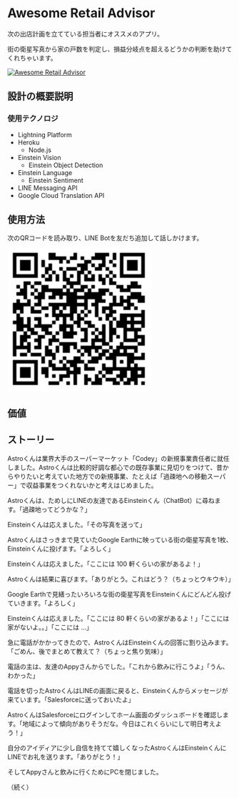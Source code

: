 # Awesome Retail Advisor
次の出店計画を立てている担当者にオススメのアプリ。

街の衛星写真から家の戸数を判定し、損益分岐点を超えるどうかの判断を助けてくれちゃいます。

[![Awesome Retail Advisor](http://img.youtube.com/vi/j8yGRI1-g_I/0.jpg)](https://www.youtube.com/watch?v=j8yGRI1-g_I)

## 設計の概要説明

### 使用テクノロジ
- Lightning Platform
- Heroku
    - Node.js
- Einstein Vision
    - Einstein Object Detection
- Einstein Language
    - Einstein Sentiment
- LINE Messaging API
- Google Cloud Translation API

## 使用方法
次のQRコードを読み取り、LINE Botを友だち追加して話しかけます。

![Awesome Retail Adv.](https://github.com/takahitomiyamoto/kitchen-sink-line-bot/blob/master/uploaded/QR.png "Awesome Retail Adv.")

## 価値


## ストーリー
Astroくんは業界大手のスーパーマーケット「Codey」の新規事業責任者に就任しました。Astroくんは比較的好調な都心での既存事業に見切りをつけて、昔からやりたいと考えていた地方での新規事業、たとえば「過疎地への移動スーパー」で収益事業をつくれないかと考えはじめました。

Astroくんは、ためしにLINEの友達であるEinsteinくん（ChatBot）に尋ねます。「過疎地ってどうかな？」

Einsteinくんは応えました。「その写真を送って」

Astroくんはさっきまで見ていたGoogle Earthに映っている街の衛星写真を1枚、Einsteinくんに投げます。「よろしく」

Einsteinくんは応えました。「ここには 100 軒くらいの家があるよ！」

Astroくんは結果に喜びます。「ありがとう。これはどう？（ちょっとウキウキ）」

Google Earthで見繕ったいろいろな街の衛星写真をEinsteinくんにどんどん投げていきます。「よろしく」

Einsteinくんは応えました。「ここには 80 軒くらいの家があるよ！」「ここには家がないよ。。」「ここには ...」

急に電話がかかってきたので、AstroくんはEinsteinくんの回答に割り込みます。「ごめん、後でまとめて教えて？（ちょっと焦り気味）」

電話の主は、友達のAppyさんからでした。「これから飲みに行こうよ」「うん、わかった」

電話を切ったAstroくんはLINEの画面に戻ると、Einsteinくんからメッセージが来ています。「Salesforceに送っておいたよ」

AstroくんはSalesforceにログインしてホーム画面のダッシュボードを確認します。「地域によって傾向がありそうだな。今日はこれくらいにして明日考えよう！」

自分のアイディアに少し自信を持てて嬉しくなったAstroくんはEinsteinくんにLINEでお礼を送ります。「ありがとう！」

そしてAppyさんと飲みに行くためにPCを閉じました。

（続く）